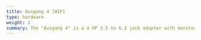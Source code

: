 ```yaml
---
title: Ausgang 4 [WIP]
type: hardware
weight: 2
summary: The "Ausgang 4" is a 4 HP 3.5 to 6.3 jack adapter with monitoring LED's.
---
```

